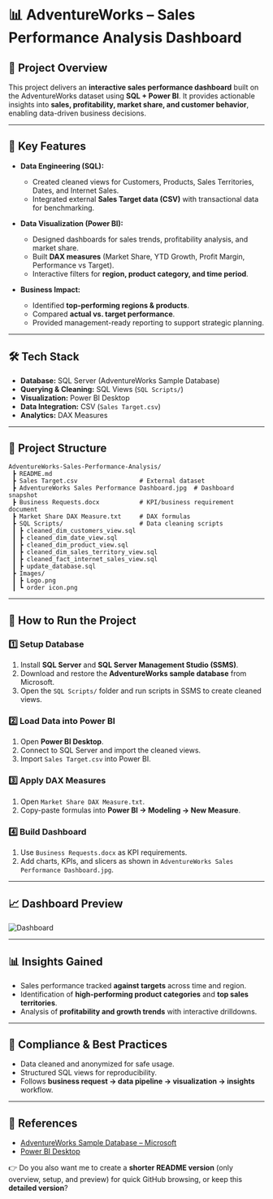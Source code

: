 # 📊 AdventureWorks – Sales Performance Analysis Dashboard

## 📌 Project Overview

This project delivers an **interactive sales performance dashboard** built on the AdventureWorks dataset using **SQL + Power BI**.
It provides actionable insights into **sales, profitability, market share, and customer behavior**, enabling data-driven business decisions.

---

## 🎯 Key Features

* **Data Engineering (SQL):**

  * Created cleaned views for Customers, Products, Sales Territories, Dates, and Internet Sales.
  * Integrated external **Sales Target data (CSV)** with transactional data for benchmarking.

* **Data Visualization (Power BI):**

  * Designed dashboards for sales trends, profitability analysis, and market share.
  * Built **DAX measures** (Market Share, YTD Growth, Profit Margin, Performance vs Target).
  * Interactive filters for **region, product category, and time period**.

* **Business Impact:**

  * Identified **top-performing regions & products**.
  * Compared **actual vs. target performance**.
  * Provided management-ready reporting to support strategic planning.

---

## 🛠️ Tech Stack

* **Database:** SQL Server (AdventureWorks Sample Database)
* **Querying & Cleaning:** SQL Views (`SQL Scripts/`)
* **Visualization:** Power BI Desktop
* **Data Integration:** CSV (`Sales Target.csv`)
* **Analytics:** DAX Measures

---

## 📂 Project Structure

```
AdventureWorks-Sales-Performance-Analysis/
 ┣ README.md
 ┣ Sales Target.csv                 # External dataset
 ┣ AdventureWorks Sales Performance Dashboard.jpg  # Dashboard snapshot
 ┣ Business Requests.docx           # KPI/business requirement document
 ┣ Market Share DAX Measure.txt     # DAX formulas
 ┣ SQL Scripts/                     # Data cleaning scripts
 ┃ ┣ cleaned_dim_customers_view.sql
 ┃ ┣ cleaned_dim_date_view.sql
 ┃ ┣ cleaned_dim_product_view.sql
 ┃ ┣ cleaned_dim_sales_territory_view.sql
 ┃ ┣ cleaned_fact_internet_sales_view.sql
 ┃ ┣ update_database.sql
 ┣ Images/
 ┃ ┣ Logo.png
 ┃ ┗ order icon.png
```

---

## 🚀 How to Run the Project

### 1️⃣ Setup Database

1. Install **SQL Server** and **SQL Server Management Studio (SSMS)**.
2. Download and restore the **AdventureWorks sample database** from Microsoft.
3. Open the `SQL Scripts/` folder and run scripts in SSMS to create cleaned views.

### 2️⃣ Load Data into Power BI

1. Open **Power BI Desktop**.
2. Connect to SQL Server and import the cleaned views.
3. Import `Sales Target.csv` into Power BI.

### 3️⃣ Apply DAX Measures

1. Open `Market Share DAX Measure.txt`.
2. Copy-paste formulas into **Power BI → Modeling → New Measure**.

### 4️⃣ Build Dashboard

1. Use `Business Requests.docx` as KPI requirements.
2. Add charts, KPIs, and slicers as shown in `AdventureWorks Sales Performance Dashboard.jpg`.

---

## 📈 Dashboard Preview

![Dashboard](AdventureWorks%20Sales%20Performance%20Dashboard.jpg)

---

## 📊 Insights Gained

* Sales performance tracked **against targets** across time and region.
* Identification of **high-performing product categories** and **top sales territories**.
* Analysis of **profitability and growth trends** with interactive drilldowns.

---

## 🔐 Compliance & Best Practices

* Data cleaned and anonymized for safe usage.
* Structured SQL views for reproducibility.
* Follows **business request → data pipeline → visualization → insights** workflow.

---

## 📎 References

* [AdventureWorks Sample Database – Microsoft](https://learn.microsoft.com/en-us/sql/samples/adventureworks-install-configure)
* [Power BI Desktop](https://powerbi.microsoft.com/desktop/)


👉 Do you also want me to create a **shorter README version** (only overview, setup, and preview) for quick GitHub browsing, or keep this **detailed version**?
